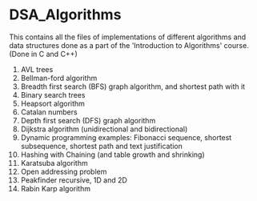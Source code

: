 # DSA_Algorithms
This contains all the files of implementations of different algorithms and data structures done as a part of the 'Introduction to Algorithms' course. (Done in C and C++)

1. AVL trees
2. Bellman-ford algorithm
3. Breadth first search (BFS) graph algorithm, and shortest path with it
4. Binary search trees
5. Heapsort algorithm
6. Catalan numbers
7. Depth first search (DFS) graph algorithm
8. Dijkstra algorithm (unidirectional and bidirectional)
9. Dynamic programming examples: Fibonacci sequence, shortest subsequence, shortest path and text justification
10. Hashing with Chaining (and table growth and shrinking)
11. Karatsuba algorithm
12. Open addressing problem
13. Peakfinder recursive, 1D and 2D
14. Rabin Karp algorithm
